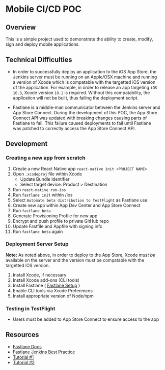 # Mobile CI/CD POC

## Overview

This is a simple project used to demonstrate the ability to create, modify, sign and deploy mobile applications.

## Technical Difficulties

- In order to successfully deploy an application to the iOS App Store, the Jenkins server must be running on an Apple/OSX machine and running a version of Xcode which is compatable with the targetted iOS version of the application. For example, in order to release an app targeting `iOS 10.3`, Xcode version `10.1` is required. Without this compatability, the application will not be built, thus failing the deployment script.

- Fastlane is a middle-man communicator between the Jenkins server and App Store Connect. During the development of this POC, the App Store Connect API was updated with breaking changes causing parts of Fastlane to fail. This failure caused deployments to fail until Fastlane was patched to correctly access the App Store Connect API.

## Development

### Creating a new app from scratch

1. Create a new React Native app `react-native init <PROJECT NAME>`
1. Open `.xcodeproj` file within Xcode
    - Update Bundle Identifier
    - Select target device: Product > Destination
1. Run `react-native run-ios`
1. Run `fastlane init` within /ios
1. Select `Automate beta distribution to TestFlight` as Fastlane use
1. Create new app within App Dev Center and App Store Connect
1. Run `fastlane beta`
1. Generate Provisioning Profile for new app
1. Encrypt and push profile to private GitHub repo
1. Update Fastfile and Appfile with signing info
1. Run `fastlane beta` again

### Deployment Server Setup

**Note:** As noted above, in order to deploy to the App Store, Xcode _must be_ available on the server and the version must be compatable with the targetted iOS version.

1. Install Xcode, if necessary
1. Install Xcode add-ons (CLI tools)
1. Install Fastlane ( [Fastlane Setup](https://docs.fastlane.tools/getting-started/ios/setup/) )
1. Enable CLI tools via Xcode Preferences
1. Install appropriate version of Node/npm

### Testing in TestFlight
- Users must be added to App Store Connect to ensure access to the app

## Resources

- [Fastlane Docs](https://docs.fastlane.tools/)
- [Fastlane Jenkins Best Practice](https://docs.fastlane.tools/best-practices/continuous-integration/jenkins/)
- [Tutorial #1](https://medium.com/@cherrmann.com/continuous-integration-and-delivery-for-ios-with-jenkins-and-fastlane-part-1-3b17f1901a73)
- [Tutorial #2](https://medium.com/react-native-training/fastlane-for-react-native-ios-android-app-devops-8ca85bee614e)
